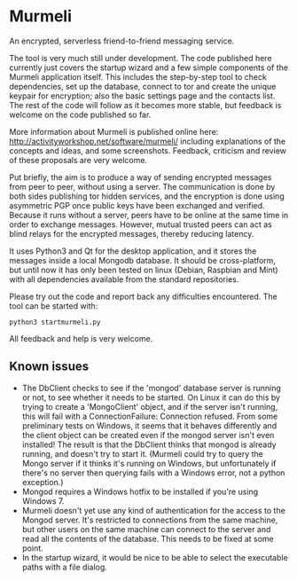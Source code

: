 # Murmeli
An encrypted, serverless friend-to-friend messaging service.

The tool is very much still under development.  The code published here currently just covers the startup wizard and a few simple components of the Murmeli application itself.  This includes the step-by-step tool to check dependencies, set up the database, connect to tor and create the unique keypair for encryption; also the basic settings page and the contacts list.  The rest of the code will follow as it becomes more stable, but feedback is welcome on the code published so far.

More information about Murmeli is published online here:
    http://activityworkshop.net/software/murmeli/
including explanations of the concepts and ideas, and some screenshots.  Feedback, criticism and review of these proposals are very welcome.

Put briefly, the aim is to produce a way of sending encrypted messages from peer to peer, without using a server.  The communication is done by both sides publishing tor hidden services, and the encryption is done using asymmetric PGP once public keys have been exchanged and verified.  Because it runs without a server, peers have to be online at the same time in order to exchange messages.  However, mutual trusted peers can act as blind relays for the encrypted messages, thereby reducing latency.

It uses Python3 and Qt for the desktop application, and it stores the messages inside a local Mongodb database.  It should be cross-platform, but until now it has only been tested on linux (Debian, Raspbian and Mint) with all dependencies available from the standard repositories.

Please try out the code and report back any difficulties encountered.  The tool can be started with:

	python3 startmurmeli.py

All feedback and help is very welcome.

## Known issues

* The DbClient checks to see if the 'mongod' database server is running or not, to see whether
 it needs to be started.  On Linux it can do this by trying to create a 'MongoClient' object,
 and if the server isn't running, this will fail with a ConnectionFailure: Connection refused.
 From some preliminary tests on Windows, it seems that it behaves differently and the client
 object can be created even if the mongod server isn't even installed!  The result is that the
 DbClient thinks that mongod is already running, and doesn't try to start it.
 (Murmeli could try to query the Mongo server if it thinks it's running on Windows, but unfortunately
  if there's no server then querying fails with a Windows error, not a python exception.)
* Mongod requires a Windows hotfix to be installed if you're using Windows 7.
* Murmeli doesn't yet use any kind of authentication for the access to the Mongod server.  It's
 restricted to connections from the same machine, but other users on the same machine can connect
 to the server and read all the contents of the database.  This needs to be fixed at some point.
* In the startup wizard, it would be nice to be able to select the executable paths with a file dialog.
